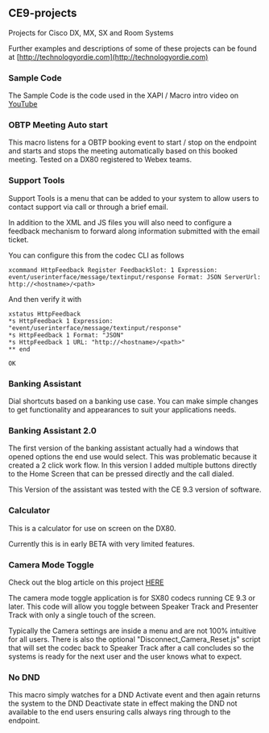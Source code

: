 ## CE9-projects
Projects for Cisco DX, MX, SX and Room Systems

Further examples and descriptions of some of these projects can be found at
[http://technologyordie.com](http://technologyordie.com)

### Sample Code
The Sample Code is the code used in the XAPI / Macro intro
video on [YouTube](https://youtu.be/9QHb05iSPBI)


### OBTP Meeting Auto start

This macro listens for a OBTP booking event to start / stop on the endpoint and starts and stops the meeting
automatically based on this booked meeting.  Tested on a DX80 registered to Webex teams.

### Support Tools
Support Tools is a menu that can be added to your system to allow users to contact support via call or through a brief email.

In addition to the XML and JS files you will also need to configure a feedback
mechanism to forward along information submitted with the email ticket.

You can configure this from the codec CLI as follows

```
xcommand HttpFeedback Register FeedbackSlot: 1 Expression: event/userinterface/message/textinput/response Format: JSON ServerUrl: http://<hostname>/<path>
```

And then verify it with

```
xstatus HttpFeedback
*s HttpFeedback 1 Expression: "event/userinterface/message/textinput/response"
*s HttpFeedback 1 Format: "JSON"
*s HttpFeedback 1 URL: "http://<hostname>/<path>"
** end

OK
```



### Banking Assistant
Dial shortcuts based on a banking use case.  You can make simple changes to get
functionality and appearances to suit your applications needs.


### Banking Assistant 2.0
The first version of the banking assistant actually had a windows that opened
options the end use would select.  This was problematic because it created a 2
click work flow.  In this version I added multiple buttons directly to the Home
Screen that can be pressed directly and the call dialed.

This Version of the assistant was tested with the CE 9.3 version of software.

### Calculator
This is a calculator for use on screen on the DX80.

Currently this is in early BETA with very limited features.

### Camera Mode Toggle

Check out the blog article on this project [HERE](http://technologyordie.com/cisco-sx80-presenter-track-speaker-track-toggle-macro)

The camera mode toggle application is for SX80 codecs running CE 9.3 or later.
This code will allow you toggle between Speaker Track and Presenter Track with
only a single touch of the screen.  

Typically the Camera settings are inside a menu and are not 100% intuitive for
all users.  There is also the optional "Disconnect_Camera_Reset.js" script that
will set the codec back to Speaker Track after a call concludes so the systems
is ready for the next user and the user knows what to expect.

### No DND

This macro simply watches for a DND Activate event and then again returns the
system to the DND Deactivate state in effect making the DND not available to
the end users ensuring calls always ring through to the endpoint.
